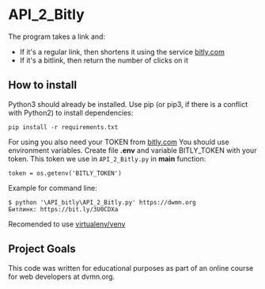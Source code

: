 # API_2_Bitly

The program takes a link and:
- If it's a regular link, then shortens it using the service [bitly.com](https://app.bitly.com/)
- If it's a bitlink, then return the number of clicks on it

How to install
------

Python3 should already be installed. Use pip (or pip3, if there is a conflict with Python2) to install dependencies:

    pip install -r requirements.txt
    
For using you also need your TOKEN from [bitly.com](https://app.bitly.com/)
You should use environment variables. Create file **.env** and variable BITLY_TOKEN with your token.
This token we use in `API_2_Bitly.py` in **main** function:

    token = os.getenv('BITLY_TOKEN')

Example for command line:

    $ python '\API_bitly\API_2_Bitly.py' https://dwmn.org
    Битлинк: https://bit.ly/3U0CDXa

Recomended to use [virtualenv/venv](https://docs.python.org/3/library/venv.html)

Project Goals
------
This code was written for educational purposes as part of an online course for web developers at dvmn.org.
